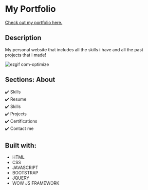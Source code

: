 # My Portfolio 
[Check out my portfolio here.](https://github.com/pankaj846/portfolio)

## Description
My personal website that includes all the skills i have and all the past projects that i made!



![ezgif com-optimize](https://github.com/pankaj846/portfolio/blob/master/assets/images/portfolio.gif)

## Sections: About
✔️ Skills\
✔️ Resume\
✔️ Skills\
✔️ Projects\
✔️ Certifications\
✔️ Contact me

## Built with:
- HTML
- CSS
- JAVASCRIPT
- BOOTSTRAP
- JQUERY
- WOW JS FRAMEWORK




